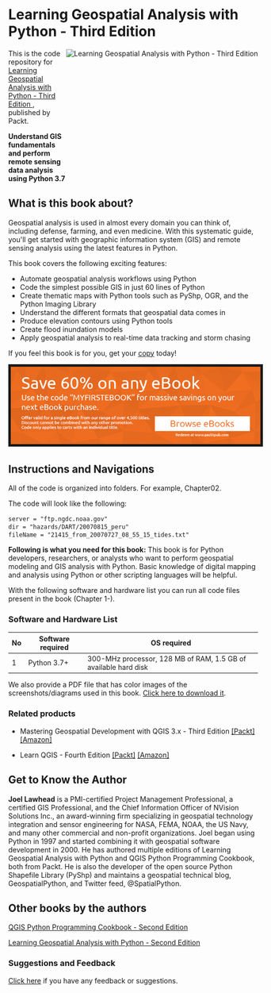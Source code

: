 # Learning Geospatial Analysis with Python - Third Edition 

<a href="https://www.packtpub.com/programming/learning-geospatial-analysis-with-python-third-edition?utm_source=github&utm_medium=repository&utm_campaign=9781789959277"><img src="https://www.packtpub.com/media/catalog/product/cache/e4d64343b1bc593f1c5348fe05efa4a6/9/7/9781789959277-original.jpeg" alt="Learning Geospatial Analysis with Python - Third Edition " height="256px" align="right"></a>

This is the code repository for [Learning Geospatial Analysis with Python - Third Edition ](https://www.packtpub.com/programming/learning-geospatial-analysis-with-python-third-edition?utm_source=github&utm_medium=repository&utm_campaign=9781789959277), published by Packt.

**Understand GIS fundamentals and perform remote sensing data analysis using Python 3.7**

## What is this book about?
Geospatial analysis is used in almost every domain you can think of, including defense, farming, and even medicine. With this systematic guide, you'll get started with geographic information system (GIS) and remote sensing analysis using the latest features in Python.


This book covers the following exciting features:
* Automate geospatial analysis workflows using Python 
* Code the simplest possible GIS in just 60 lines of Python 
* Create thematic maps with Python tools such as PyShp, OGR, and the Python Imaging Library 
* Understand the different formats that geospatial data comes in 
* Produce elevation contours using Python tools 
* Create flood inundation models 
* Apply geospatial analysis to real-time data tracking and storm chasing

If you feel this book is for you, get your [copy](https://www.amazon.com/dp/1789959276) today!

<a href="https://www.packtpub.com/?utm_source=github&utm_medium=banner&utm_campaign=GitHubBanner"><img src="https://raw.githubusercontent.com/PacktPublishing/GitHub/master/GitHub.png" 
alt="https://www.packtpub.com/" border="5" /></a>

## Instructions and Navigations
All of the code is organized into folders. For example, Chapter02.

The code will look like the following:
```
server = "ftp.ngdc.noaa.gov"
dir = "hazards/DART/20070815_peru"
fileName = "21415_from_20070727_08_55_15_tides.txt"
```

**Following is what you need for this book:**
This book is for Python developers, researchers, or analysts who want to perform geospatial modeling and GIS analysis with Python. Basic knowledge of digital mapping and analysis using Python or other scripting languages will be helpful.	

With the following software and hardware list you can run all code files present in the book (Chapter 1-).
### Software and Hardware List
| No | Software required | OS required |
| -------- | ------------------------------------ | ----------------------------------- |
| 1 | Python 3.7+ | 300-MHz processor, 128 MB of RAM, 1.5 GB of available hard disk |

We also provide a PDF file that has color images of the screenshots/diagrams used in this book. [Click here to download it](https://static.packt-cdn.com/downloads/9781789959277_ColorImages.pdf).

### Related products
* Mastering Geospatial Development with QGIS 3.x - Third Edition  [[Packt]](https://www.packtpub.com/application-development/mastering-geospatial-development-qgis-3x-third-edition?utm_source=github&utm_medium=repository&utm_campaign=9781788999892) [[Amazon]](https://www.amazon.com/dp/1788999894)

* Learn QGIS - Fourth Edition  [[Packt]](https://www.packtpub.com/application-development/learn-qgis-fourth-edition?utm_source=github&utm_medium=repository&utm_campaign=9781788997423) [[Amazon]](https://www.amazon.com/dp/B07KYS8PQJ)

## Get to Know the Author
**Joel Lawhead** is a PMI-certified Project Management Professional, a certified GIS Professional, and the Chief Information Officer of NVision Solutions Inc., an award-winning firm specializing in geospatial technology integration and sensor engineering for NASA, FEMA, NOAA, the US Navy, and many other commercial and non-profit organizations. Joel began using Python in 1997 and started combining it with geospatial software development in 2000. He has authored multiple editions of Learning Geospatial Analysis with Python and QGIS Python Programming Cookbook, both from Packt. He is also the developer of the open source Python Shapefile Library (PyShp) and maintains a geospatial technical blog, GeospatialPython, and Twitter feed, @SpatialPython.


## Other books by the authors
[QGIS Python Programming Cookbook - Second Edition ](https://www.packtpub.com/application-development/qgis-python-programming-cookbook-second-edition?utm_source=github&utm_medium=repository&utm_campaign=9781787124837)

[Learning Geospatial Analysis with Python - Second Edition ](https://www.packtpub.com/application-development/learning-geospatial-analysis-python-second-edition?utm_source=github&utm_medium=repository&utm_campaign=9781783552429)

### Suggestions and Feedback
[Click here](https://docs.google.com/forms/d/e/1FAIpQLSdy7dATC6QmEL81FIUuymZ0Wy9vH1jHkvpY57OiMeKGqib_Ow/viewform) if you have any feedback or suggestions.


